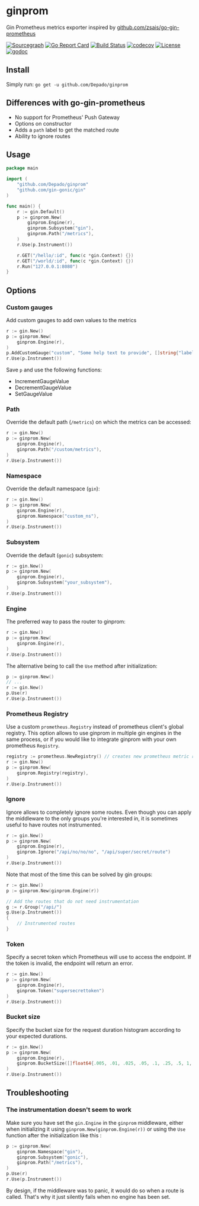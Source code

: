 # ginprom

Gin Prometheus metrics exporter inspired by [github.com/zsais/go-gin-prometheus](https://github.com/zsais/go-gin-prometheus)

[![Sourcegraph](https://sourcegraph.com/github.com/Depado/ginprom/-/badge.svg)](https://sourcegraph.com/github.com/Depado/ginprom?badge)
[![Go Report Card](https://goreportcard.com/badge/github.com/Depado/ginprom)](https://goreportcard.com/report/github.com/Depado/ginprom)
[![Build Status](https://drone.depa.do/api/badges/Depado/ginprom/status.svg)](https://drone.depa.do/Depado/ginprom)
[![codecov](https://codecov.io/gh/Depado/ginprom/branch/master/graph/badge.svg)](https://codecov.io/gh/Depado/ginprom)
[![License](https://img.shields.io/badge/license-MIT-blue.svg)](https://github.com/Depado/bfchroma/blob/master/LICENSE)
[![godoc](https://godoc.org/github.com/Depado/ginprom?status.svg)](https://godoc.org/github.com/Depado/ginprom)

## Install

Simply run:
`go get -u github.com/Depado/ginprom`

## Differences with go-gin-prometheus

- No support for Prometheus' Push Gateway
- Options on constructor
- Adds a `path` label to get the matched route
- Ability to ignore routes

## Usage

```go
package main

import (
	"github.com/Depado/ginprom"
	"github.com/gin-gonic/gin"
)

func main() {
	r := gin.Default()
	p := ginprom.New(
		ginprom.Engine(r),
		ginprom.Subsystem("gin"),
		ginprom.Path("/metrics"),
	)
	r.Use(p.Instrument())

	r.GET("/hello/:id", func(c *gin.Context) {})
	r.GET("/world/:id", func(c *gin.Context) {})
	r.Run("127.0.0.1:8080")
}
```

## Options

### Custom gauges

Add custom gauges to add own values to the metrics

```go
r := gin.New()
p := ginprom.New(
	ginprom.Engine(r),
)
p.AddCustomGauge("custom", "Some help text to provide", []string{"label"})
r.Use(p.Instrument())
```

Save `p` and use the following functions:

- IncrementGaugeValue
- DecrementGaugeValue
- SetGaugeValue

### Path

Override the default path (`/metrics`) on which the metrics can be accessed:

```go
r := gin.New()
p := ginprom.New(
	ginprom.Engine(r),
	ginprom.Path("/custom/metrics"),
)
r.Use(p.Instrument())
```

### Namespace

Override the default namespace (`gin`):

```go
r := gin.New()
p := ginprom.New(
	ginprom.Engine(r),
	ginprom.Namespace("custom_ns"),
)
r.Use(p.Instrument())
```

### Subsystem

Override the default (`gonic`) subsystem:

```go
r := gin.New()
p := ginprom.New(
	ginprom.Engine(r),
	ginprom.Subsystem("your_subsystem"),
)
r.Use(p.Instrument())
```

### Engine

The preferred way to pass the router to ginprom:

```go
r := gin.New()
p := ginprom.New(
	ginprom.Engine(r),
)
r.Use(p.Instrument())
```

The alternative being to call the `Use` method after initialization:

```go
p := ginprom.New()
// ...
r := gin.New()
p.Use(r)
r.Use(p.Instrument())

```

### Prometheus Registry

Use a custom `prometheus.Registry` instead of prometheus client's global registry. This option allows
to use ginprom in multiple gin engines in the same process, or if you would like to integrate ginprom with your own
prometheus `Registry`.

```go
registry := prometheus.NewRegistry() // creates new prometheus metric registry
r := gin.New()
p := ginprom.New(
    ginprom.Registry(registry),
)
r.Use(p.Instrument())
```

### Ignore

Ignore allows to completely ignore some routes. Even though you can apply the
middleware to the only groups you're interested in, it is sometimes useful to
have routes not instrumented.

```go
r := gin.New()
p := ginprom.New(
	ginprom.Engine(r),
	ginprom.Ignore("/api/no/no/no", "/api/super/secret/route")
)
r.Use(p.Instrument())
```

Note that most of the time this can be solved by gin groups:

```go
r := gin.New()
p := ginprom.New(ginprom.Engine(r))

// Add the routes that do not need instrumentation
g := r.Group("/api/")
g.Use(p.Instrument())
{
	// Instrumented routes
}
```

### Token

Specify a secret token which Prometheus will use to access the endpoint. If the
token is invalid, the endpoint will return an error.

```go
r := gin.New()
p := ginprom.New(
	ginprom.Engine(r),
	ginprom.Token("supersecrettoken")
)
r.Use(p.Instrument())
```

### Bucket size

Specify the bucket size for the request duration histogram according to your
expected durations.

```go
r := gin.New()
p := ginprom.New(
	ginprom.Engine(r),
	ginprom.BucketSize([]float64{.005, .01, .025, .05, .1, .25, .5, 1, 2.5, 5, 10}),
)
r.Use(p.Instrument())
```

## Troubleshooting

### The instrumentation doesn't seem to work

Make sure you have set the `gin.Engine` in the `ginprom` middleware, either when
initializing it using `ginprom.New(ginprom.Engine(r))` or using the `Use`
function after the initialization like this :

```go
p := ginprom.New(
	ginprom.Namespace("gin"),
	ginprom.Subsystem("gonic"),
	ginprom.Path("/metrics"),
)
p.Use(r)
r.Use(p.Instrument())
```

By design, if the middleware was to panic, it would do so when a route is
called. That's why it just silently fails when no engine has been set.
